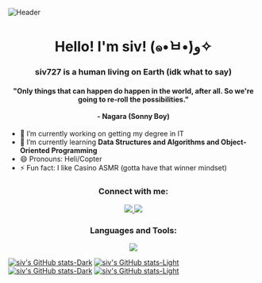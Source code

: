 ![Header](./sivbanner.png)
<h1 align="center"> Hello! I'm siv! (๑•̀ㅂ•́)و✧ </h1>
<h3 align="center">siv727 is a human living on Earth (idk what to say)</h3>
<h4 align="center">"Only things that can happen do happen in the world, after all. So we're going to re-roll the possibilities." <br><br> - Nagara (Sonny Boy)</h4>
<!-- <p align="center"> <img src="https://komarev.com/ghpvc/?username=dymnomz&label=Profile%20views&color=32a86d&style=flat-square&label=Profile+Views" alt="dymnomz profile view count" /> </p> -->


- 🔭 I’m currently working on getting my degree in IT
- 🌱 I’m currently learning **Data Structures and Algorithms and Object-Oriented Programming**
- 😄 Pronouns: Heli/Copter
- ⚡ Fun fact: I like Casino ASMR (gotta have that winner mindset)


<h3 align="Center">Connect with me:</h3>
<p align="center" >
<!--  <a href="https://www.linkedin.com/in/dymierborgonia/">
    <img src="https://skillicons.dev/icons?i=linkedin" />
  &bg_color=001A0C&border_radius=9.0&text_color=FFE372
  &bg_color=001A0C&border_radius=9.0&text_color=FFE372
  </a> -->
  <a href="mailto:verinkai727@gmail.com" >
    <img src="https://skillicons.dev/icons?i=gmail" />
  </a>
  <a href="https://discord.com/users/735467108875632700/">
    <img src="https://skillicons.dev/icons?i=discord" />
  </a>
</p>

<h3 align="Center">Languages and Tools:</h3>
<p align="center">
  <a href="https://skillicons.dev">
    <img src="https://skillicons.dev/icons?i=c,py,java,vscode" />
  </a>
</p>

[![siv's GitHub stats-Dark](https://github-readme-stats.vercel.app/api?username=siv727\&show_icons=true\&theme=dark#gh-dark-mode-only)](https://github.com/anuraghazra/github-readme-stats#responsive-card-theme#gh-dark-mode-only)
[![siv's GitHub stats-Light](https://github-readme-stats.vercel.app/api?username=siv727\&show_icons=true\&theme=default#gh-light-mode-only)](https://github.com/anuraghazra/github-readme-stats#responsive-card-theme#gh-light-mode-only)
[![siv's GitHub stats-Dark](https://github-readme-stats.vercel.app/api/top-langs/?username=siv727&layout=donut&theme=dark#gh-dark-mode-only)](https://github.com/anuraghazra/github-readme-stats#responsive-card-theme#gh-dark-mode-only)
[![siv's GitHub stats-Light](https://github-readme-stats.vercel.app/api/top-langs/?username=siv727&layout=donut&theme=default#gh-light-mode-only)](https://github.com/anuraghazra/github-readme-stats#responsive-card-theme#gh-light-mode-only)
